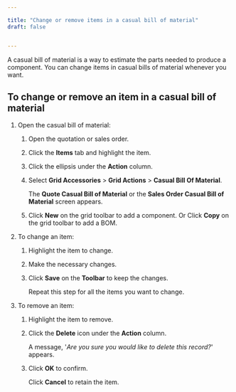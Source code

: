```yaml
---

title: "Change or remove items in a casual bill of material"
draft: false


---
```


A casual bill of material is a way to estimate the parts needed to produce a component. You can change items in casual bills of material whenever you want.

## To change or remove an item in a casual bill of material

1.  Open the casual bill of material:

    1.  Open the quotation or sales order.

    2.  Click the **Items** tab and highlight the item.

    3.  Click the ellipsis under the **Action** column.

    3.  Select **Grid Accessories** > **Grid Actions** > **Casual Bill Of Material**.

        The **Quote Casual Bill of Material** or the **Sales Order Casual Bill of Material** screen appears.

    4.  Click **New** on the grid toolbar to add a component. Or Click **Copy** on the grid toolbar to add a BOM.

2.  To change an item:

    1.  Highlight the item to change.

    2.  Make the necessary changes.

    3.  Click **Save** on the **Toolbar** to keep the changes.
    
        Repeat this step for all the items you want to change.

3.  To remove an item:

    1.  Highlight the item to remove.

    1.  Click the **Delete** icon under the **Action** column.

        A message, '*Are you sure you would like to delete this record?*' appears.

    2.  Click **OK** to confirm.

        Click **Cancel** to retain the item.